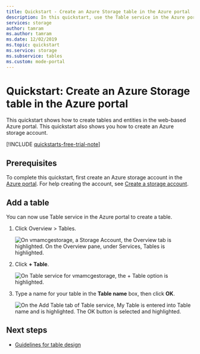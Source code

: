 ```yaml
---
title: Quickstart - Create an Azure Storage table in the Azure portal
description: In this quickstart, use the Table service in the Azure portal to create an Azure Storage table. Also see how you can create an Azure storage account.
services: storage
author: tamram
ms.author: tamram
ms.date: 12/02/2019
ms.topic: quickstart
ms.service: storage
ms.subservice: tables
ms.custom: mode-portal
---
```

# Quickstart: Create an Azure Storage table in the Azure portal 

This quickstart shows how to create tables and entities in the web-based Azure portal. This quickstart also shows you how to create an Azure storage account.

[!INCLUDE [quickstarts-free-trial-note](../../../includes/quickstarts-free-trial-note.md)]

## Prerequisites

To complete this quickstart, first create an Azure storage account in the [Azure portal](https://portal.azure.com/#create/Microsoft.StorageAccount-ARM). For help creating the account, see [Create a storage account](../common/storage-account-create.md).

## Add a table

You can now use Table service in the Azure portal to create a table.

1. Click Overview > Tables.

   ![On vmamcgestorage, a Storage Account, the Overview tab is highlighted. On the Overview pane, under Services, Tables is highlighted.](media/table-storage-quickstart-portal/table-storage-quickstart-01.png)

2. Click **+ Table**.

   ![On Table service for vmamcgestorage, the + Table option is highlighted.](media/table-storage-quickstart-portal/table-storage-quickstart-02.png)

3. Type a name for your table in the **Table name** box, then click **OK**. 

   ![On the Add Table tab of Table service, My Table is entered into Table name and is highlighted. The OK button is selected and highlighted.](media/table-storage-quickstart-portal/table-storage-quickstart-03.png)

## Next steps

- [Guidelines for table design](table-storage-design-guidelines.md)
